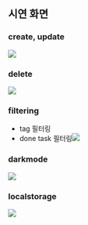 ## 시연 화면
### create, update
![](https://velog.velcdn.com/images/on002way/post/34e92fd7-9baa-4e8a-946f-d0df4d723110/image.gif)

### delete
![](https://velog.velcdn.com/images/on002way/post/a0b990cc-1e21-4049-8c2f-8f2f1560a477/image.gif)

### filtering
* tag 필터링
* done task 필터링![](https://velog.velcdn.com/images/on002way/post/d506154f-96b2-4cac-94e2-626346a5b371/image.gif)

### darkmode
![](https://velog.velcdn.com/images/on002way/post/cebe0c9f-1b8b-4d74-9f6f-e86f98f39850/image.gif)

### localstorage
![](https://velog.velcdn.com/images/on002way/post/f6e99823-9a4a-422c-8e91-bbd2c0d16c56/image.gif)

